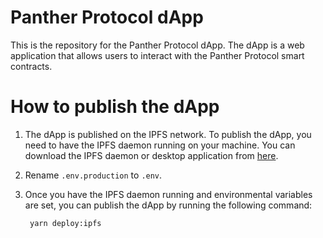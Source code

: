 # Panther Protocol dApp

This is the repository for the Panther Protocol dApp. The dApp is a web application that allows users to interact with the Panther Protocol smart contracts.

# How to publish the dApp

1.  The dApp is published on the IPFS network. To publish the dApp, you need to have the IPFS daemon running on your machine. You can download the IPFS daemon or desktop application from [here](https://ipfs.io/docs/install/).

2.  Rename `.env.production` to `.env`.

3.  Once you have the IPFS daemon running and environmental variables are set, you can publish the dApp by running the following command:

         yarn deploy:ipfs
